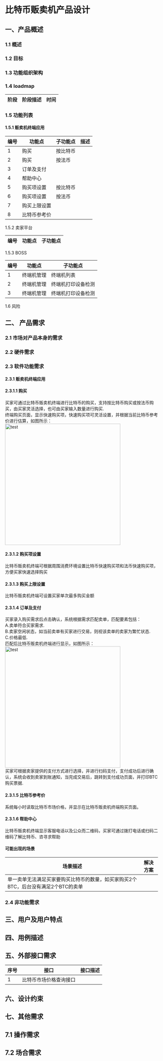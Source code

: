 # 比特币贩卖机产品设计
## 一、产品概述
### 1.1 概述    

### 1.2 目标

### 1.3 功能组织架构

### 1.4 loadmap

|阶段|阶段描述|时间|
|-|-|-|

### 1.5 功能列表

#### 1.5.1 贩卖机终端应用

|编号|功能点|子功能点|描述|
|-|-|-|-|
|1|购买|按比特币||
|2|购买|按法币||
|3|订单及支付|||
|4|帮助中心|||
|5|购买项设置|按比特币|
|6|购买项设置|按法币|
|7|购买上限设置||
|8|比特币参考价||

1.5.2 卖家平台

|编号|功能点|子功能点|
|-|-|-|

1.5.3 BOSS

|编号|功能点|子功能点|
|-|-|-|
|1|终端机管理|终端机列表|
|2|终端机管理|终端机打印设备检测|
|3|终端机管理|终端机打印设备检测|

1.6 风险

## 二、 产品需求

### 2.1 市场对产品本身的需求

### 2.2 硬件需求


### 2.3 软件功能需求
#### 2.3.1 贩卖机终端应用
#### 2.3.1.1 购买
买家可通过比特币贩卖机终端进行比特币的购买，支持按比特币购买或按法币购买，由买家灵活选择，也可由买家输入数量进行购买.  
终端购买页面，显示快速购买项，快速购买项可灵活设置，并根据当前比特币参考价进行估算，如图所示：    
<img src="https://s2.ax1x.com/2019/02/27/kTE0Ff.png" alt="test" style="width: 380px;height: 400px"/>

#### 2.3.1.2 购买项设置
比特币贩卖机终端可根据周围消费环境设置比特币快速购买项和法币快速购买项，方便买家快速选择购买

#### 2.3.1.3 购买上限设置
比特币贩卖机终端可设置买家单次最多购买金额

#### 2.3.1.4 订单及支付
买家录入购买需求后点击确认，系统根据需求匹配卖单，匹配要素包括：  
A.卖单符合买家需求.  
B.卖家空闲状态，如当前卖单有买家进行交易，则视该卖单的卖家为繁忙状态.  
C.价格最低.  
匹配后比特币贩卖机终端进行显示，如图所示：  
<img src="https://s2.ax1x.com/2019/02/27/kTuBYq.png" alt="test" style="width: 380px;height: 400px"/>  
买家可根据卖家提供的支付方式进行选择，并进行扫码支付，支付成功后进行确认，系统会收到卖家到账通知，当完成交易后，跳转到支付成功页面，并打印BTC购买票据.

#### 2.3.1.5 比特币参考价
系统每小时读取比特币市场价格，并显示在比特币贩卖机终端购买页面。

#### 2.3.1.6 帮助中心
比特币贩卖机终端显示客服电话以及公众而二维码，买家可通过拨打电话或扫码二维码了解比特币、咨寻求帮助

#### 可能出现的场景
|场景描述|解决方案|
|-|-|
|单一卖单无法满足买家要购买比特币的数量，如买家购买2个BTC，后台没有满足2个BTC的卖单|

### 2.4  非功能需求

## 三、用户及用户特点

## 四、用例描述

## 五、外部接口需求

|序号|接口|接口描述|
|-|-|-|
|1|比特币市场价格查询接口||

## 六、设计约束

## 七、其他需求

## 7.1 操作需求

## 7.2 场合需求

